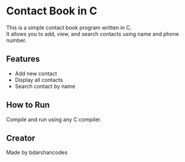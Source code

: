 # Contact Book in C

This is a simple contact book program written in C.  
It allows you to add, view, and search contacts using name and phone number.

## Features
- Add new contact
- Display all contacts
- Search contact by name

## How to Run
Compile and run using any C compiler.

## Creator
Made by bdarshancodes  
